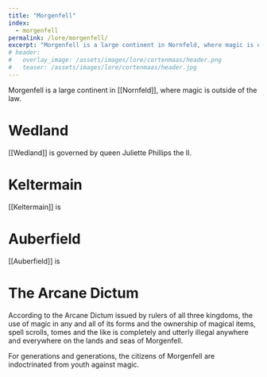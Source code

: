 ```yaml
---
title: "Morgenfell"
index:
  - morgenfell
permalink: /lore/morgenfell/
excerpt: "Morgenfell is a large continent in Nornfeld, where magic is outside of the law."
# header:
#   overlay_image: /assets/images/lore/cortenmaas/header.png
#   teaser: /assets/images/lore/cortenmaas/header.jpg
---
```

Morgenfell is a large continent in [[Nornfeld]], where magic is outside of the law.

# Wedland
[[Wedland]] is governed by queen Juliette Phillips the II.

# Keltermain
[[Keltermain]] is

# Auberfield
[[Auberfield]] is

# The Arcane Dictum
According to the Arcane Dictum issued by rulers of all three kingdoms, the use of magic in any and all of its forms and the ownership of magical items, spell scrolls, tomes and the like is completely and utterly illegal anywhere and everywhere on the lands and seas of Morgenfell.

For generations and generations, the citizens of Morgenfell are indoctrinated from youth against magic.